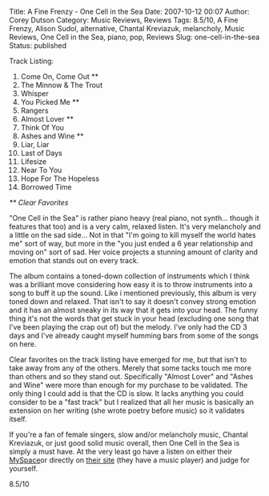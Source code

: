 Title: A Fine Frenzy - One Cell in the Sea
Date: 2007-10-12 00:07
Author: Corey Dutson
Category: Music Reviews, Reviews
Tags: 8.5/10, A Fine Frenzy, Alison Sudol, alternative, Chantal Kreviazuk, melancholy, Music Reviews, One Cell in the Sea, piano, pop, Reviews
Slug: one-cell-in-the-sea
Status: published

<div class="albumCover">

</div>

<div class="trackListing">

Track Listing:

</div>

1.  Come On, Come Out \*\*
2.  The Minnow & The Trout
3.  Whisper
4.  You Picked Me \*\*
5.  Rangers
6.  Almost Lover \*\*
7.  Think Of You
8.  Ashes and Wine \*\*
9.  Liar, Liar
10. Last of Days
11. Lifesize
12. Near To You
13. Hope For The Hopeless
14. Borrowed Time

*\*\* Clear Favorites*

"One Cell in the Sea" is rather piano heavy (real piano, not synth...
though it features that too) and is a very calm, relaxed listen. It's
very melancholy and a little on the sad side... Not in that "I'm going
to kill myself the world hates me" sort of way, but more in the "you
just ended a 6 year relationship and moving on" sort of sad. Her voice
projects a stunning amount of clarity and emotion that stands out on
every track.

The album contains a toned-down collection of instruments which I think
was a brilliant move considering how easy it is to throw instruments
into a song to buff it up the sound. Like i mentioned previously, this
album is very toned down and relaxed. That isn't to say it doesn't
convey strong emotion and it has an almost sneaky in its way that it
gets into your head. The funny thing it's not the words that get stuck
in your head (excluding one song that I've been playing the crap out of)
but the melody. I've only had the CD 3 days and I've already caught
myself humming bars from some of the songs on here.

Clear favorites on the track listing have emerged for me, but that isn't
to take away from any of the others. Merely that some tacks touch me
more than others and so they stand out. Specifically "Almost Lover" and
"Ashes and Wine" were more than enough for my purchase to be validated.
The only thing I could add is that the CD is slow. It lacks anything you
could consider to be a "fast track" but I realized that all her music is
basically an extension on her writing (she wrote poetry before music) so
it validates itself.

If you're a fan of female singers, slow and/or melancholy music, Chantal
Kreviazuk, or just good solid music overall, then One Cell in the Sea is
simply a must have. At the very least go have a listen on either their
[MySpace](http://www.myspace.com/afinefrenzy "MySpace/afinefrenzy")or
directly on [their
site](http://www.afinefrenzy.com/news.aspx "A Fine Frenzy") (they have a
music player) and judge for yourself.

8.5/10
